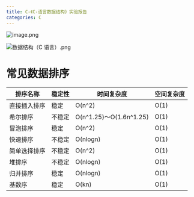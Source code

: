 ```yaml
---
title: C-《C-语言数据结构》实验报告
categories: C
---
```


![image.png](https://upload-images.jianshu.io/upload_images/15325592-7f915dade9368e9b.png?imageMogr2/auto-orient/strip%7CimageView2/2/w/1240)
<!-- more -->

![数据结构（C 语言）.png](https://upload-images.jianshu.io/upload_images/15325592-eacf321fc2af8dad.png?imageMogr2/auto-orient/strip%7CimageView2/2/w/1240)
<!-- more -->

#  常见数据排序

|  排序名称 |  稳定性 |时间复杂度|空间复杂度|
| ------------ | ------------ |------------ |------------ |
| 直接插入排序  |   稳定|  O(n^2)|  O(1)|
| 希尔排序  |   不稳定|  O(n^1.25)～O(1.6n^1.25)|  O(1)|
| 冒泡排序  |   稳定|  O(n^2)|  O(1)|
| 快速排序  |   不稳定| O(nlogn)|  O(1)|
| 简单选择排序  |   不稳定| O(n^2)|  O(1)|
| 堆排序  |   不稳定|   O(nlogn)|  O(1)|
| 归并排序  |   稳定|  O(nlogn)|  O(1)|
| 基数序  |   稳定|  O(kn)|  O(1)|
